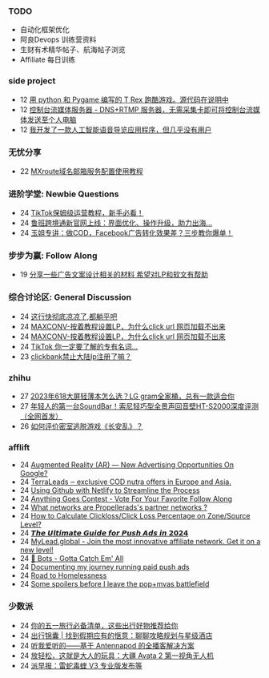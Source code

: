 ### TODO
-  自动化框架优化
-  阿良Devops 训练营资料
-  生财有术精华帖子、航海帖子浏览
-  Affiliate 每日训练

### side project
<!-- sideproject:START -->
-  12 [用 python 和 Pygame 编写的 T Rex 跑酷游戏。源代码在说明中](https://www.youtube.com/watch?v=pZySIXSelCA)
-  12 [控制台流媒体服务器 - DNS+RTMP 服务器，无需采集卡即可将控制台流媒体发送至个人电脑](https://github.com/Aioros/console-streaming-server)
-  12 [我开发了一款人工智能语音导览应用程序，但几乎没有用户](https://www.reddit.com/r/SideProject/comments/18gpp0e/ive_built_an_ai_audio_tour_app_but_have_almost_no/)<!-- sideproject:END -->


### 无忧分享
<!-- ruyo:START -->
-  22 [MXroute域名邮箱服务配置使用教程](https://51.ruyo.net/18648.html)<!-- ruyo:END -->

### 进阶学堂: Newbie Questions
<!-- advertcn1:START -->
-  24 [TikTok保姆级运营教程，新手必看！](https://www.advertcn.com/thread-114792-1-1.html)
-  24 [鲁班跨境通新官网上线：界面优化、操作升级，助力出海...](https://www.advertcn.com/thread-114791-1-1.html)
-  24 [玉姐专讲：做COD，Facebook广告转化效果差？三步教你爆单！](https://www.advertcn.com/thread-114790-1-1.html)<!-- advertcn1:END -->

### 步步为赢: Follow Along
<!-- advertcn2:START -->
-  19 [分享一些广告文案设计相关的材料 希望对LP和软文有帮助](https://www.advertcn.com/thread-114753-1-1.html)<!-- advertcn2:END -->

### 综合讨论区: General Discussion
<!-- advertcn3:START -->
-  24 [这行快彻底凉凉了,都躺平吧](https://www.advertcn.com/thread-114803-1-1.html)
-  24 [MAXCONV-按着教程设置LP，为什么click url 网页加载不出来](https://www.advertcn.com/thread-114797-1-1.html)
-  24 [MAXCONV-按着教程设置LP，为什么click url 网页加载不出来](https://www.advertcn.com/thread-114795-1-1.html)
-  24 [TikTok 你一定要了解的专有名词...](https://www.advertcn.com/thread-114793-1-1.html)
-  23 [clickbank禁止大陆Ip注册了嘛？](https://www.advertcn.com/thread-114789-1-1.html)<!-- advertcn3:END -->


### zhihu
<!-- zhihu:START -->
-  27 [2023年618大屏轻薄本怎么选？LG gram全家桶，总有一款适合你](http://zhuanlan.zhihu.com/p/632641888?utm_campaign=rss&utm_medium=rss&utm_source=rss&utm_content=title)
-  27 [年轻人的第一台SoundBar！索尼轻巧型全景声回音壁HT-S2000深度评测（全网首发）](http://zhuanlan.zhihu.com/p/630990296?utm_campaign=rss&utm_medium=rss&utm_source=rss&utm_content=title)
-  26 [如何评价密室逃脱游戏《长安乱》？](http://www.zhihu.com/question/563950552/answer/3045961312?utm_campaign=rss&utm_medium=rss&utm_source=rss&utm_content=title)<!-- zhihu:END -->

### afflift
<!-- afflift:START -->
-  24 [Augmented Reality &lpar;AR&rpar; — New Advertising Opportunities On Google?](https://afflift.com/f/threads/augmented-reality-ar-%E2%80%94-new-advertising-opportunities-on-google.13029/)
-  24 [TerraLeads ‒ exclusive COD nutra offers in Europe and Asia.](https://afflift.com/f/threads/terraleads-%E2%80%92-exclusive-cod-nutra-offers-in-europe-and-asia.3287/)
-  24 [Using Github with Netlify to Streamline the Process](https://afflift.com/f/threads/using-github-with-netlify-to-streamline-the-process.9145/)
-  24 [Anything Goes Contest - Vote For Your Favorite Follow Along](https://afflift.com/f/threads/anything-goes-contest-vote-for-your-favorite-follow-along.12951/)
-  24 [What networks are Propellerads&#39;s partner networks ?](https://afflift.com/f/threads/what-networks-are-propelleradss-partner-networks.13028/)
-  24 [How to Calculate Clickloss/Click Loss Percentage on Zone/Source Level?](https://afflift.com/f/threads/how-to-calculate-clickloss-click-loss-percentage-on-zone-source-level.6449/)
-  24 [𝙏𝙝𝙚 𝙐𝙡𝙩𝙞𝙢𝙖𝙩𝙚 𝙂𝙪𝙞𝙙𝙚 𝙛𝙤𝙧 𝙋𝙪𝙨𝙝 𝘼𝙙𝙨 𝙞𝙣 𝟮𝟬𝟮𝟰](https://afflift.com/f/threads/%F0%9D%99%8F%F0%9D%99%9D%F0%9D%99%9A-%F0%9D%99%90%F0%9D%99%A1%F0%9D%99%A9%F0%9D%99%9E%F0%9D%99%A2%F0%9D%99%96%F0%9D%99%A9%F0%9D%99%9A-%F0%9D%99%82%F0%9D%99%AA%F0%9D%99%9E%F0%9D%99%99%F0%9D%99%9A-%F0%9D%99%9B%F0%9D%99%A4%F0%9D%99%A7-%F0%9D%99%8B%F0%9D%99%AA%F0%9D%99%A8%F0%9D%99%9D-%F0%9D%98%BC%F0%9D%99%99%F0%9D%99%A8-%F0%9D%99%9E%F0%9D%99%A3-%F0%9D%9F%AE%F0%9D%9F%AC%F0%9D%9F%AE%F0%9D%9F%B0.13027/)
-  24 [MyLead.global - Join the most innovative affiliate network. Get it on a new level!](https://afflift.com/f/threads/mylead-global-join-the-most-innovative-affiliate-network-get-it-on-a-new-level.2151/)
-  24 [🤖 Bots - Gotta Catch Em&#39; All](https://afflift.com/f/threads/%F0%9F%A4%96-bots-gotta-catch-em-all.6693/)
-  24 [Documenting my journey running paid push ads](https://afflift.com/f/threads/documenting-my-journey-running-paid-push-ads.12963/)
-  24 [Road to Homelessness](https://afflift.com/f/threads/road-to-homelessness.12858/)
-  24 [Some spoilers before I leave the pop+mvas battlefield](https://afflift.com/f/threads/some-spoilers-before-i-leave-the-pop-mvas-battlefield.12992/)<!-- afflift:END -->

### 少数派
<!-- sspai:START -->
-  24 [你的五一旅行必备清单，这些出行好物推荐给你](https://sspai.com/post/88300)
-  24 [出行锦囊 | 找到假期应有的惬意：聊聊攻略规划与星级酒店](https://sspai.com/post/83199)
-  24 [听我爱听的——基于 Antennapod 的全播客解决方案](https://sspai.com/post/88279)
-  24 [放轻松，这就是大人的玩具：大疆 Avata 2 第一视角无人机](https://sspai.com/post/88270)
-  24 [派早报：雷蛇毒蝰 V3 专业版发布等](https://sspai.com/post/88303)<!-- sspai:END -->
